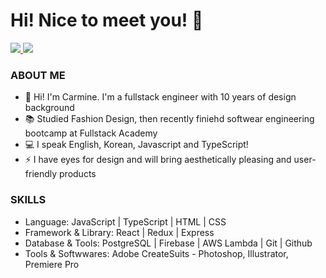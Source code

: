 <!--
**marchingkoala/marchingkoala** is a ✨ _special_ ✨ repository because its `README.md` (this file) appears on your GitHub profile.

Here are some ideas to get you started:

- 🔭 I’m currently working on ...
- 🌱 I’m currently learning ...
- 👯 I’m looking to collaborate on ...
- 🤔 I’m looking for help with ...
- 💬 Ask me about ...
- 📫 How to reach me: ...
- 😄 Pronouns: ...
- ⚡ Fun fact: ...
-->

# Hi! Nice to meet you! 👋


<div class="badge-base LI-profile-badge" data-locale="en_US" data-size="medium" data-theme="dark" data-type="VERTICAL" data-vanity="carminero0921" data-version="v1"><a class="badge-base__link LI-simple-link" href="https://www.linkedin.com/in/carminero0921?trk=profile-badge">
  <img src="https://img.shields.io/badge/LinkedIn-0077B5?style=for-the-badge&logo=linkedin&logoColor=white">
  </a>
  <a href="mailto:yri.carmine@gmail.com"><img src="https://img.shields.io/badge/Gmail-D14836?style=for-the-badge&logo=gmail&logoColor=white"></a>
</div>
<h3>ABOUT ME</h3>
<ul>
  <li>👋 Hi! I'm Carmine. I'm a fullstack engineer with 10 years of design background</li>
  <li>📚 Studied Fashion Design, then recently finiehd softwear engineering bootcamp at Fullstack Academy</li>
  <li>💻 I speak English, Korean, Javascript and TypeScript!</li>
  <li>⚡ I have eyes for design and will bring aesthetically pleasing and user-friendly products</li>
</ul>

<h3>SKILLS</h3>
<ul>
  <li>Language: JavaScript | TypeScript | HTML | CSS</li>
  <li>Framework & Library: React | Redux | Express</li>
  <li>Database & Tools: PostgreSQL | Firebase | AWS Lambda | Git | Github</li>
  <li>Tools & Softwwares: Adobe CreateSuits - Photoshop, Illustrator, Premiere Pro</li>
  
</ul>

